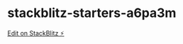 # stackblitz-starters-a6pa3m

[Edit on StackBlitz ⚡️](https://stackblitz.com/edit/stackblitz-starters-a6pa3m)
